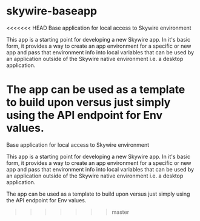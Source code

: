 # skywire-baseapp
<<<<<<< HEAD
Base application for local access to Skywire environment

This app is a starting point for developing a new Skywire app. In it's basic form, it provides a way to create an app environment for a specific or new app and pass that environment info into local variables that can be used by an application outside of the Skywire native environment i.e. a desktop application.

The app can be used as a template to build upon versus just simply using the API endpoint for Env values.
=======
Base application for local access to Skywire environment 

This app is a starting point for developing a new Skywire app. In it's basic form, it provides a way to create an app environment for a specific or new app and pass that environment info into local variables that can be used by an application outside of the Skywire native environment i.e. a desktop application. 

The app can be used as a template to build upon versus just simply using the API endpoint for Env values. 
>>>>>>> master
